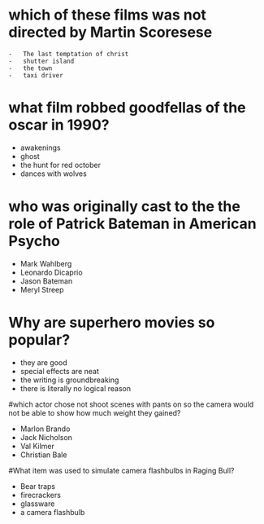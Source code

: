 # which of these films was not directed by Martin Scoresese

    -   The last temptation of christ
    -   shutter island
    -   the town
    -   taxi driver

# what film robbed goodfellas of the oscar in 1990?

- awakenings
- ghost
- the hunt for red october
- dances with wolves

# who was originally cast to the the role of Patrick Bateman in American Psycho

- Mark Wahlberg
- Leonardo Dicaprio
- Jason Bateman
- Meryl Streep

# Why are superhero movies so popular?

- they are good
- special effects are neat
- the writing is groundbreaking
- there is literally no logical reason

#which actor chose not shoot scenes with pants on so the camera would not be able to show how much weight they gained?

- Marlon Brando
- Jack Nicholson
- Val Kilmer
- Christian Bale

#What item was used to simulate camera flashbulbs in Raging Bull?

- Bear traps
- firecrackers
- glassware
- a camera flashbulb
